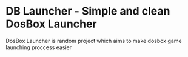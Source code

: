 # DB Launcher - Simple and clean DosBox Launcher
DosBox Launcher is random project which aims to make dosbox game launching proccess easier
